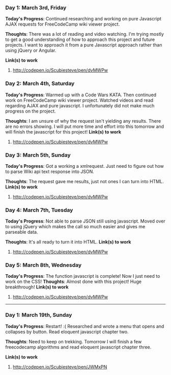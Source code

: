 
### Day 1: March 3rd, Friday

**Today's Progress**: Continued researching and working on pure Javascript AJAX requests for FreeCodeCamp wiki viewer project.

**Thoughts**: There was a lot of reading and video watching. I'm trying mostly to get a good understanding of how to approach this project and future projects. I want to approach it from a pure Javascript approach rather than using jQuery or Angular.

**Link(s) to work**
1. http://codepen.io/Scubiesteve/pen/dvMWPw

### Day 2: March 4th, Saturday

**Today's Progress**: Warmed up with a Code Wars KATA. Then continued work on FreeCodeCamp wiki viewer project. Watched videos and read regarding AJAX and pure javascript. I unfortunately did not make much progress on the project.

**Thoughts**: I am unsure of why the request isn't yielding any results. There are no errors showing. I will put more time and effort into this tomorrow and will finish the javascript for this project!
**Link(s) to work**
1. http://codepen.io/Scubiesteve/pen/dvMWPw

### Day 3: March 5th, Sunday

**Today's Progress**: Got a working a xmlrequest. Just need to figure out how to parse Wiki api text response into JSON.

**Thoughts**: The request gave me results, just not ones I can turn into HTML.
**Link(s) to work**
1. http://codepen.io/Scubiesteve/pen/dvMWPw

### Day 4: March 7th, Tuesday

**Today's Progress**: Not able to parse JSON still using javascript. Moved over to using jQuery which makes the call so much easier and gives me parseable data.

**Thoughts**: It's all ready to turn it into HTML.
**Link(s) to work**
1. http://codepen.io/Scubiesteve/pen/dvMWPw

### Day 5: March 8th, Wednesday

**Today's Progress**: The function javascript is complete! Now I just need to work on the CSS!
**Thoughts**: Almost done with this project! Huge breakthrough!
**Link(s) to work**
1. http://codepen.io/Scubiesteve/pen/dvMWPw

******************************

### Day 1: March 19th, Sunday

**Today's Progress**: Restart! :( Researched and wrote a menu that opens and collapses by button. Read eloquent javascript chapter two.

**Thoughts**: Need to keep on trekking. Tomorrow I will finish a few freecodecamp algorithms and read eloquent javascript chapter three.

**Link(s) to work**
1. http://codepen.io/Scubiesteve/pen/JWMxPN

